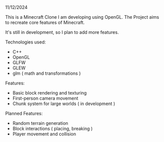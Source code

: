 11/12/2024

This is a Minecraft Clone I am developing using OpenGL.
The Project aims to recreate core features of Minecraft.

It's still in development, so I plan to add more features.

Technologies used:
- C++
- OpenGL
- GLFW
- GLEW
- glm ( math and transformations )

Features:
- Basic block rendering and texturing
- First-person camera movement
- Chunk system for large worlds ( in development )

Planned Features:
- Random terrain generation
- Block interactions ( placing, breaking )
- Player movement and collision
